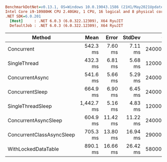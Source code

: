``` ini

BenchmarkDotNet=v0.13.1, OS=Windows 10.0.19043.1586 (21H1/May2021Update)
Intel Core i9-10980HK CPU 2.40GHz, 1 CPU, 16 logical and 8 physical cores
.NET SDK=6.0.201
  [Host]     : .NET 6.0.3 (6.0.322.12309), X64 RyuJIT
  DefaultJob : .NET 6.0.3 (6.0.322.12309), X64 RyuJIT


```
|                    Method |       Mean |    Error |   StdDev |      Gen 0 |      Gen 1 |     Gen 2 | Allocated |
|-------------------------- |-----------:|---------:|---------:|-----------:|-----------:|----------:|----------:|
|                Concurrent |   542.3 ms |  7.60 ms |  7.11 ms | 24000.0000 |  8000.0000 | 1000.0000 |    248 MB |
|              SingleThread |   432.3 ms |  6.81 ms |  5.68 ms | 12000.0000 |          - |         - |    170 MB |
|           ConcurrentAsync |   541.6 ms |  5.66 ms |  5.29 ms | 24000.0000 |  8000.0000 | 1000.0000 |    248 MB |
|           ConcurrentSleep |   664.9 ms |  6.90 ms |  6.45 ms | 24000.0000 |  8000.0000 | 1000.0000 |    248 MB |
|         SingleThreadSleep | 1,442.7 ms |  5.16 ms |  4.83 ms | 12000.0000 |          - |         - |    170 MB |
|      ConcurrentAsyncSleep |   604.9 ms | 11.42 ms | 11.22 ms | 24000.0000 |  8000.0000 | 1000.0000 |    248 MB |
| ConcurrentClassAsyncSleep |   705.3 ms | 13.80 ms | 16.94 ms | 29000.0000 | 11000.0000 | 1000.0000 |    271 MB |
|       WithLockedDataTable |   890.1 ms | 16.66 ms | 26.42 ms | 58000.0000 |          - |         - |    535 MB |
